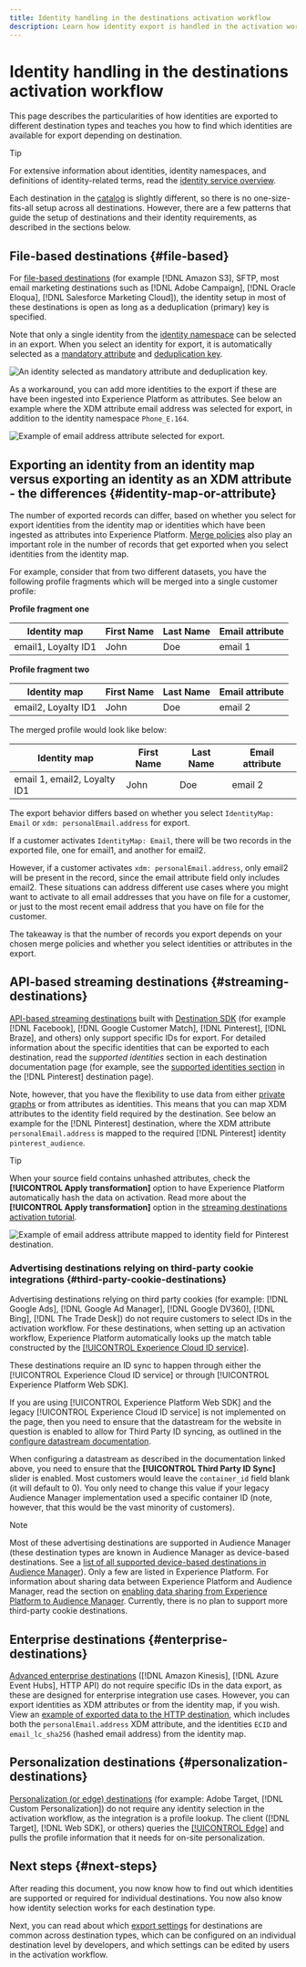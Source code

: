 ```yaml
---
title: Identity handling in the destinations activation workflow
description: Learn how identity export is handled in the activation workflow, depending on destination type
---
```

# Identity handling in the destinations activation workflow

This page describes the particularities of how identities are exported to different destination types and teaches you how to find which identities are available for export depending on destination.

>[!TIP]
>
> For extensive information about identities, identity namespaces, and definitions of identity-related terms, read the [identity service overview](/help/identity-service/home.md).

Each destination in the [catalog](/help/destinations/catalog/overview.md) is slightly different, so there is no one-size-fits-all setup across all destinations. However, there are a few patterns that guide the setup of  destinations and their identity requirements, as described in the sections below.

## File-based destinations {#file-based}

For [file-based destinations](/help/destinations/destination-types.md#file-based) (for example [!DNL Amazon S3], SFTP, most email marketing destinations such as [!DNL Adobe Campaign], [!DNL Oracle Eloqua], [!DNL Salesforce Marketing Cloud]), the identity setup in most of these destinations is open as long as a deduplication (primary) key is specified.

Note that only a single identity from the [identity namespace](/help/identity-service/ui/identity-graph-viewer.md#access-identity-graph-viewer) can be selected in an export. When you select an identity for export, it is automatically selected as a [mandatory attribute](/help/destinations/ui/activate-batch-profile-destinations.md#mandatory-attributes) and [deduplication key](/help/destinations/ui/activate-batch-profile-destinations.md#deduplication-keys).

![An identity selected as mandatory attribute and deduplication key.](/help/destinations/assets/how-destinations-work/selected-identity.png)

As a workaround, you can add more identities to the export if these are have been ingested into Experience Platform as attributes. See below an example where the XDM attribute email address was selected for export, in addition to the identity namespace `Phone_E.164`.

![Example of email address attribute selected for export.](/help/destinations/assets/how-destinations-work/email-selected.png)

## Exporting an identity from an identity map versus exporting an identity as an XDM attribute - the differences {#identity-map-or-attribute}

The number of exported records can differ, based on whether you select for export identities from the identity map or identities which have been ingested as attributes into Experience Platform. [Merge policies](/help/profile/merge-policies/overview.md) also play an important role in the number of records that get exported when you select identities from the identity map.

For example, consider that from two different datasets, you have the following profile fragments which will be merged into a single customer profile:

**Profile fragment one**

|Identity map | First Name| Last Name| Email attribute|
|---------|----------|---------|--------|
| email1, Loyalty ID1 | John | Doe | email 1|


**Profile fragment two**

|Identity map | First Name| Last Name| Email attribute|
|---------|----------|---------|--------|
| email2, Loyalty ID1 | John | Doe | email 2|

The merged profile would look like below:

|Identity map | First Name| Last Name| Email attribute|
|---------|----------|---------|--------|
| email 1, email2, Loyalty ID1 | John | Doe | email 2|

The export behavior differs based on whether you select `IdentityMap: Email` or `xdm: personalEmail.address` for export. 

If a customer activates `IdentityMap: Email`, there will be two records in the exported file, one for email1, and another for email2.

However, if a customer activates `xdm: personalEmail.address`, only email2 will be present in the record, since the email attribute field only includes email2. These situations can address different use cases where you might want to activate to all email addresses that you have on file for a customer, or just to the most recent email address that you have on file for the customer.

The takeaway is that the number of records you export depends on your chosen merge policies and whether you select identities or attributes in the export.

## API-based streaming destinations {#streaming-destinations}

[API-based streaming destinations](/help/destinations/destination-types.md#streaming-destination) built with [Destination SDK](/help/destinations/destination-sdk/overview.md) (for example [!DNL Facebook], [!DNL Google Customer Match], [!DNL Pinterest], [!DNL Braze], and others) only support specific IDs for export. For detailed information about the specific identities that can be exported to each destination, read the *supported identities* section in each destination documentation page (for example, see the [supported identities section](/help/destinations/catalog/advertising/pinterest.md) in the [!DNL Pinterest] destination page). 

Note, however, that you have the flexibility to use data from either [private graphs](/help/profile/merge-policies/overview.md#id-stitching) or from attributes as identities. This means that you can map XDM attributes to the identity field required by the destination. See below an example for the [!DNL Pinterest] destination, where the XDM attribute `personalEmail.address` is mapped to the required [!DNL Pinterest] identity `pinterest_audience`.

>[!TIP]
>
>When your source field contains unhashed attributes, check the **[!UICONTROL Apply transformation]** option to have Experience Platform automatically hash the data on activation. Read more about the **[!UICONTROL Apply transformation]** option in the [streaming destinations activation tutorial](/help/destinations/ui/activate-segment-streaming-destinations.md#apply-transformation).

![Example of email address attribute mapped to identity field for Pinterest destination.](/help/destinations/assets/how-destinations-work/email-mapped-to-identity.png)

### Advertising destinations relying on third-party cookie integrations {#third-party-cookie-destinations}

Advertising destinations relying on third party cookies (for example: [!DNL Google Ads], [!DNL Google Ad Manager], [!DNL Google DV360], [!DNL Bing], [!DNL The Trade Desk]) do not require customers to select IDs in the activation workflow. For these destinations, when setting up an activation workflow, Experience Platform automatically looks up the match table constructed by the [[!UICONTROL Experience Cloud ID service]](https://experienceleague.adobe.com/docs/id-service/using/intro/overview.html?lang=en). 

These destinations require an ID sync to happen through either the [!UICONTROL Experience Cloud ID service] or through [!UICONTROL Experience Platform Web SDK]. 

If you are using [!UICONTROL Experience Platform Web SDK] and the legacy [!UICONTROL Experience Cloud ID service] is not implemented on the page, then you need to ensure that the datastream for the website in question is enabled to allow for Third Party ID syncing, as outlined in the [configure datastream documentation](/help/edge/datastreams/configure.md#create).

When configuring a datastream as described in the documentation linked above, you need to ensure that the **[!UICONTROL Third Party ID Sync]** slider is enabled. Most customers would leave the `container_id` field blank (it will default to 0). You only need to change this value if your legacy Audience Manager implementation used a specific container ID (note, however, that this would be the vast minority of customers).

>[!NOTE]
>
>Most of these advertising destinations are supported in Audience Manager (these destination types are known in Audience Manager as device-based destinations. See a [list of all supported device-based destinations in Audience Manager](https://experienceleague.adobe.com/docs/audience-manager/user-guide/features/destinations/device-based/device-based-destinations-list.html?lang=en)). Only a few are listed in Experience Platform. For information about sharing data between Experience Platform and Audience Manager, read the section on [enabling data sharing from Experience Platform to Audience Manager](https://experienceleague.adobe.com/docs/audience-manager/user-guide/implementation-integration-guides/integration-experience-platform/aam-aep-audience-sharing.html?lang=en#enable-aep-to-aam-data). Currently, there is no plan to support more third-party cookie destinations. 

## Enterprise destinations {#enterprise-destinations}

[Advanced enterprise destinations](/help/destinations/destination-types.md#streaming-profile-export) ([!DNL Amazon Kinesis], [!DNL Azure Event Hubs], HTTP API) do not require specific IDs in the data export, as these are designed for enterprise integration use cases. However, you can export identities as XDM attributes or from the identity map, if you wish. View an [example of exported data to the HTTP destination](/help/destinations/catalog/streaming/http-destination.md#exported-data), which includes both the `personalEmail.address` XDM attribute, and the identities `ECID` and `email_lc_sha256` (hashed email address) from the identity map.

## Personalization destinations {#personalization-destinations}

[Personalization (or edge) destinations](/help/destinations/destination-types.md#edge-personalization-destinations) (for example: Adobe Target, [!DNL Custom Personalization]) do not require any identity selection in the activation workflow, as the integration is a profile lookup. The client ([!DNL Target], [!DNL Web SDK], or others) queries the [[!UICONTROL Edge]](/help/collection/home.md#edge) and pulls the profile information that it needs for on-site personalization.

<!--
![Table with all supported identities](/help/destinations/assets/how-destinations-work/identities-table.png)

-->

## Next steps {#next-steps}

After reading this document, you now know how to find out which identities are supported or required for individual destinations. You now also know how identity selection works for each destination type. 

Next, you can read about which [export settings](/help/destinations/how-destinations-work/destinations-configurations.md) for destinations are common across destination types, which can be configured on an individual destination level by developers, and which settings can be edited by users in the activation workflow.